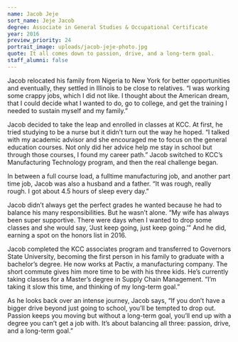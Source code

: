 ```yaml
---
name: Jacob Jeje
sort_name: Jeje Jacob
degree: Associate in General Studies & Occupational Certificate
year: 2016
preview_priority: 24
portrait_image: uploads/jacob-jeje-photo.jpg
quote: It all comes down to passion, drive, and a long-term goal.
staff_alumni: false
---
```


Jacob relocated his family from Nigeria to New York for better opportunities and eventually, they settled in Illinois to be close to relatives. “I was working some crappy jobs, which I did not like. I thought about the American dream, that I could decide what I wanted to do, go to college, and get the training I needed to sustain myself and my family.”

Jacob decided to take the leap and enrolled in classes at KCC. At first, he tried studying to be a nurse but it didn’t turn out the way he hoped. “I talked with my academic advisor and she encouraged me to focus on the general education courses. Not only did her advice help me stay in school but through those courses, I found my career path.” Jacob switched to KCC’s Manufacturing Technology program, and then the real challenge began.

In between a full course load, a fulltime manufacturing job, and another part time job, Jacob was also a husband and a father. “It was rough, really rough. I got about 4.5 hours of sleep every day.”

Jacob didn’t always get the perfect grades he wanted because he had to balance his many responsibilities. But he wasn’t alone. “My wife has always been super supportive. There were days when I wanted to drop some classes and she would say, ‘Just keep going, just keep going.’” And he did, earning a spot on the honors list in 2016.

Jacob completed the KCC associates program and transferred to Governors State University, becoming the first person in his family to graduate with a bachelor’s degree. He now works at Pactiv, a manufacturing company. The short commute gives him more time to be with his three kids. He’s currently taking classes for a Master’s degree in Supply Chain Management. “I’m taking it slow this time, and thinking of my long-term goal.”

As he looks back over an intense journey, Jacob says, “If you don’t have a bigger drive beyond just going to school, you’ll be tempted to drop out. Passion keeps you moving but without a long-term goal, you’ll end up with a degree you can’t get a job with. It’s about balancing all three: passion, drive, and a long-term goal.”
